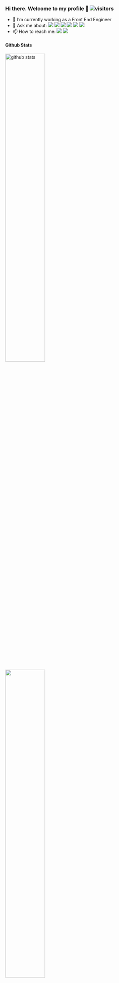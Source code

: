 ### Hi there. Welcome to my profile 👋  ![visitors](https://visitor-badge.glitch.me/badge?page_id=vishaka27)


- 🔭 I’m currently working as a Front End Engineer 
- 💬 Ask me about: <img src="https://img.shields.io/badge/HTML5-E34F26?style=for-the-badge&logo=html5&logoColor=white" /> <img src="https://img.shields.io/badge/CSS3-1572B6?style=for-the-badge&logo=css3&logoColor=white" /> <img src="https://img.shields.io/badge/JavaScript-F7DF1E?style=for-the-badge&logo=javascript&logoColor=black" /> <img src="https://img.shields.io/badge/Sass-CC6699?style=for-the-badge&logo=sass&logoColor=white" /> <img src="https://img.shields.io/badge/React-20232A?style=for-the-badge&logo=react&logoColor=61DAFB" /> <img src="https://img.shields.io/badge/AngularJS-E23237?style=for-the-badge&logo=angularjs&logoColor=white" />
- 📫 How to reach me: <a href="mailto: veenu.n2009@gmail.com"><img src="https://img.shields.io/badge/Gmail-D14836?style=for-the-badge&logo=gmail&logoColor=white"></a> <a href="https://www.linkedin.com/in/vishaka-nagarajan/"><img src="https://img.shields.io/badge/LinkedIn-0077B5?style=for-the-badge&logo=linkedin&logoColor=white"></a>

#### Github Stats
<img src="https://github-readme-stats.vercel.app/api?username=vishaka27&show_icons=true&theme=gotham" alt="github stats" width="50%" align="left"/>


<img src="https://github-readme-streak-stats.herokuapp.com/?user=vishaka27&theme=dark" width="50%">




### Top Languages
 ![Top Langs](https://github-readme-stats.vercel.app/api/top-langs/?username=vishaka27&layout=compact)
